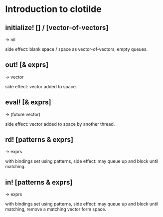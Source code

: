 # Introduction to clotilde

## initialize! [] / [vector-of-vectors]

-> nil

side effect: blank space / space as vector-of-vectors, empty queues.

## out! [& exprs] 

-> vector

side effect: vector added to space.

## eval! [& exprs] 

-> (future vector)

side effect: vector added to space by another thread.

## rd! [patterns & exprs] 
-> exprs

with bindings set using patterns, side effect: may queue up and block until matching.

## in! [patterns & exprs] 
-> exprs

with bindings set using patterns, side effect: may queue up and block until matching, 
remove a matching vector form space.


